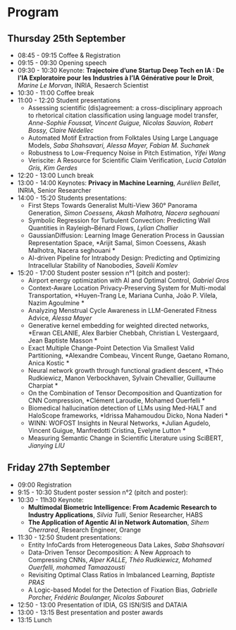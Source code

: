 # Program

## Thursday 25th September
* 08:45 - 09:15 Coffee & Registration
* 09:15 - 09:30 Opening speech
* 09:30 - 10:30 Keynote: **Trajectoire d’une Startup Deep Tech en IA : De l’IA Exploratoire pour les Industries à l’IA Générative pour le Droit**, *Marine Le Morvan*, INRIA, Resaerch Scientist 
* 10:30 - 11:00 Coffee break
* 11:00 - 12:20 Student presentations
    * Assessing scientific (dis)agreement: a cross-disciplinary approach to rhetorical citation classification using language model transfer, *Anne-Sophie Foussat, Vincent Guigue, Nicolas Sauvion, Robert Bossy, Claire Nédellec*
    * Automated Motif Extraction from Folktales Using Large Language Models, *Saba Shahsavari, Alessa Mayer, Fabian M. Suchanek*
    * Robustness to Low-Frequency Noise in Pitch Estimation, *Yifei Wang*
    * Veriscite: A Resource for Scientific Claim Verification, *Lucía Catalán Gris, Kim Gerdes*
* 12:20 - 13:00 Lunch break
* 13:00 - 14:00 Keynotes: **Privacy in Machine Learning**, *Aurélien Bellet*, INRIA, Senior Researcher
* 14:00 - 15:20 Students presentations:
    * First Steps Towards Generalist Multi-View 360° Panorama Generation, *Simon Coessens, Akash Malhotra, Nacera seghouani* 
    * Symbolic Regression for Turbulent Convection: Predicting Wall Quantities in Rayleigh–Bénard Flows, *Lylian Challier*
    * GaussianDiffusion: Learning Image Generation Process in Gaussian Representation Space, *Arijit Samal, Simon Coessens, Akash Malhotra, Nacera seghouani *
    * AI-driven Pipeline for Intrabody Design: Predicting and Optimizing Intracellular Stability of Nanobodies, *Savelii Komlev*
* 15:20 - 17:00 Student poster session n°1 (pitch and poster):
    * Airport energy optimization with AI and Optimal Control, *Gabriel Gros*
    * Context-Aware Location Privacy-Preserving System for Multi-modal Transportation, *Huyen-Trang Le, Mariana Cunha, João P. Vilela, Nazim Agoulmine *
    * Analyzing Menstrual Cycle Awareness in LLM-Generated Fitness Advice, *Alessa Mayer*
    * Generative kernel embedding for weighted directed networks, *Erwan CELANIE, Alex Barbier Chebbah, Christian L Vestergaard, Jean Baptiste Masson *
    * Exact Multiple Change-Point Detection Via Smallest Valid Partitioning, *Alexandre Combeau, Vincent Runge, Gaetano Romano, Anica Kostic * 
    * Neural network growth through functional gradient descent, *Théo Rudkiewicz, Manon Verbockhaven, Sylvain Chevallier, Guillaume Charpiat *
    * On the Combination of Tensor Decomposition and Quantization for CNN Compression, *Clément Laroudie, Mohamed Ouerfelli *
    * Biomedical hallucination detection of LLMs using Med-HALT and HaloScope frameworks, *Idrissa Mahamoudou Dicko, Nona Naderi *
    * WINN: WOFOST Insights in Neural Networks, *Julian Agudelo, Vincent Guigue, Manfredotti Cristina, Evelyne Lutton *
    * Measuring Semantic Change in Scientific Literature using SciBERT, *Jianying LIU*


## Friday 27th September
* 09:00 Registration
* 9:15 - 10:30 Student poster session n°2 (pitch and poster):
* 10:30 - 11h30 Keynote:
    * **Multimodal Biometric Intelligence: From Academic Research to Industry Applications**, *Silvia Tulli*, Senior Researcher, HABS
    * **The Application of Agentic AI in Network Automation**, *Sihem Cherrared*, Research Engineer, Orange
* 11:30 - 12:50 Student presentations:
    * Entity InfoCards from Heterogeneous Data Lakes, *Saba Shahsavari*
    * Data-Driven Tensor Decomposition: A New Approach to Compressing CNNs, *Alper KALLE, Théo Rudkiewicz, Mohamed Ouerfelli, mohamed Tamaazousti*
    * Revisiting Optimal Class Ratios in Imbalanced Learning, *Baptiste PRAS*
    * A Logic-based Model for the Detection of Fixation Bias, *Gabrielle Porcher, Frédéric Boulanger, Nicolas Sabouret*
* 12:50 - 13:00 Presentation of IDIA, GS ISN/SIS and DATAIA
* 13:00 - 13:15 Best presentation and poster awards
* 13:15 Lunch
